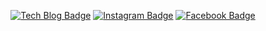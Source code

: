   <div align=center>
  
  [![Tech Blog Badge](http://img.shields.io/badge/-Tech%20log-black?style=flat-square&logo=github&link=https://github.com/hongmano/)](https://github.com/hongmano/)
  [![Instagram Badge](https://img.shields.io/badge/Instagram-E4405F?style=flat-square&logo=instagram&logoColor=white&link=https://www.instagram.com/manooooo95/)](https://www.instagram.com/manooooo95/)
  [![Facebook Badge](https://img.shields.io/badge/Facebook-1877f2?style=flat-square&logo=facebook&logoColor=white&link=https://www.facebook.com/profile.php?id=100004859386180)](https://www.facebook.com/profile.php?id=100004859386180)
	
  </div>
